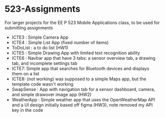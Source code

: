 # 523-Assignments
For larger projects for the EE P 523 Mobile Applications class, to be used for submitting assignments

- ICTE3 : Simple Camera App
- ICTE4 : Simple List App (fixed number of items)
- ToDoList : a to do list (HW1)
- ICTE5 : Simple Drawing App with limited text recognition ability
- ICTE6 : Navbar app that have 3 tabs: a sensor overview tab, a drawing tab, and incomplete settings tab
- ICTE7: Simple app that searches for Bluetooth devices and displays them on a list
- ICTE8: (not working) was supposed to a simple Maps app, but the template code wasn't working
- SwapSense : App with navigation tab for a sensor dashboard, camera, and simple drawover image app (HW2)
- WeatherApp : Simple weather app that uses the OpenWeatherMap API and a UI design initially based off figma (HW3), note removed my API key in the code
